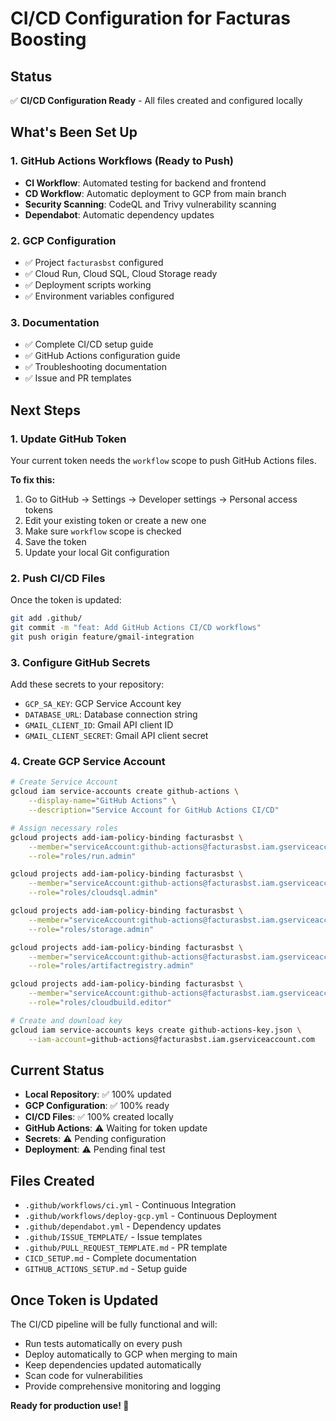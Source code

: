 # CI/CD Configuration for Facturas Boosting

## Status
✅ **CI/CD Configuration Ready** - All files created and configured locally

## What's Been Set Up

### 1. GitHub Actions Workflows (Ready to Push)
- **CI Workflow**: Automated testing for backend and frontend
- **CD Workflow**: Automatic deployment to GCP from main branch
- **Security Scanning**: CodeQL and Trivy vulnerability scanning
- **Dependabot**: Automatic dependency updates

### 2. GCP Configuration
- ✅ Project `facturasbst` configured
- ✅ Cloud Run, Cloud SQL, Cloud Storage ready
- ✅ Deployment scripts working
- ✅ Environment variables configured

### 3. Documentation
- ✅ Complete CI/CD setup guide
- ✅ GitHub Actions configuration guide
- ✅ Troubleshooting documentation
- ✅ Issue and PR templates

## Next Steps

### 1. Update GitHub Token
Your current token needs the `workflow` scope to push GitHub Actions files.

**To fix this:**
1. Go to GitHub → Settings → Developer settings → Personal access tokens
2. Edit your existing token or create a new one
3. Make sure `workflow` scope is checked
4. Save the token
5. Update your local Git configuration

### 2. Push CI/CD Files
Once the token is updated:
```bash
git add .github/
git commit -m "feat: Add GitHub Actions CI/CD workflows"
git push origin feature/gmail-integration
```

### 3. Configure GitHub Secrets
Add these secrets to your repository:
- `GCP_SA_KEY`: GCP Service Account key
- `DATABASE_URL`: Database connection string
- `GMAIL_CLIENT_ID`: Gmail API client ID
- `GMAIL_CLIENT_SECRET`: Gmail API client secret

### 4. Create GCP Service Account
```bash
# Create Service Account
gcloud iam service-accounts create github-actions \
    --display-name="GitHub Actions" \
    --description="Service Account for GitHub Actions CI/CD"

# Assign necessary roles
gcloud projects add-iam-policy-binding facturasbst \
    --member="serviceAccount:github-actions@facturasbst.iam.gserviceaccount.com" \
    --role="roles/run.admin"

gcloud projects add-iam-policy-binding facturasbst \
    --member="serviceAccount:github-actions@facturasbst.iam.gserviceaccount.com" \
    --role="roles/cloudsql.admin"

gcloud projects add-iam-policy-binding facturasbst \
    --member="serviceAccount:github-actions@facturasbst.iam.gserviceaccount.com" \
    --role="roles/storage.admin"

gcloud projects add-iam-policy-binding facturasbst \
    --member="serviceAccount:github-actions@facturasbst.iam.gserviceaccount.com" \
    --role="roles/artifactregistry.admin"

gcloud projects add-iam-policy-binding facturasbst \
    --member="serviceAccount:github-actions@facturasbst.iam.gserviceaccount.com" \
    --role="roles/cloudbuild.editor"

# Create and download key
gcloud iam service-accounts keys create github-actions-key.json \
    --iam-account=github-actions@facturasbst.iam.gserviceaccount.com
```

## Current Status
- **Local Repository**: ✅ 100% updated
- **GCP Configuration**: ✅ 100% ready
- **CI/CD Files**: ✅ 100% created locally
- **GitHub Actions**: ⚠️ Waiting for token update
- **Secrets**: ⚠️ Pending configuration
- **Deployment**: ⚠️ Pending final test

## Files Created
- `.github/workflows/ci.yml` - Continuous Integration
- `.github/workflows/deploy-gcp.yml` - Continuous Deployment
- `.github/dependabot.yml` - Dependency updates
- `.github/ISSUE_TEMPLATE/` - Issue templates
- `.github/PULL_REQUEST_TEMPLATE.md` - PR template
- `CICD_SETUP.md` - Complete documentation
- `GITHUB_ACTIONS_SETUP.md` - Setup guide

## Once Token is Updated
The CI/CD pipeline will be fully functional and will:
- Run tests automatically on every push
- Deploy automatically to GCP when merging to main
- Keep dependencies updated automatically
- Scan code for vulnerabilities
- Provide comprehensive monitoring and logging

**Ready for production use! 🚀**


